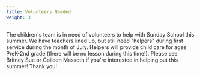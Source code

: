 ```yaml
---
title: Volunteers Needed
weight: 3
---
```


The children's team is in need of volunteers to help with Sunday School this summer.  We have teachers lined up, but still need "helpers" during first service during the month of July.  Helpers will provide child care for ages PreK-2nd grade (there will be no lesson during this time!).   Please see Britney Sue or Colleen Massoth if  you're interested in helping out this summer!  Thank you!